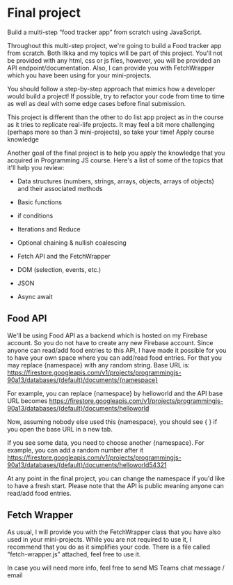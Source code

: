 # Final project

Build a multi-step “food tracker app” from scratch using JavaScript.

Throughout this multi-step project, we're going to build a Food tracker app from scratch. Both Ilkka and my topics will be part of this project. You'll not be provided with any html, css or js files, however, you will be provided an API endpoint/documentation. Also, I can provide you with FetchWrapper which you have been using for your mini-projects.

You should follow a step-by-step approach that mimics how a developer would build a project! If possible, try to refactor your code from time to time as well as deal with some edge cases before final submission.

This project is different than the other to do list app project as in the course as it tries to replicate real-life projects. It may feel a bit more challenging (perhaps more so than 3 mini-projects), so take your time! Apply course knowledge

Another goal of the final project is to help you apply the knowledge that you acquired in Programming JS course. Here's a list of some of the topics that it'll help you review:

- Data structures (numbers, strings, arrays, objects, arrays of objects) and their associated methods

- Basic functions

- if conditions

- Iterations and Reduce

- Optional chaining & nullish coalescing

- Fetch API and the FetchWrapper

- DOM (selection, events, etc.)

- JSON

- Async await

## Food API

We'll be using Food API as a backend which is hosted on my Firebase account. So you do not have to create any new Firebase account. Since anyone can read/add food entries to this APi, I have made it possible for you to have your own space where you can add/read food entries. For that you may replace {namespace} with any random string. Base URL is: https://firestore.googleapis.com/v1/projects/programmingjs-90a13/databases/(default)/documents/{namespace}

For example, you can replace {namespace} by helloworld and the API base URL becomes https://firestore.googleapis.com/v1/projects/programmingjs-90a13/databases/(default)/documents/helloworld

Now, assuming nobody else used this {namespace}, you should see { } if you open the base URL in a new tab.

If you see some data, you need to choose another {namespace}. For example, you can add a random number after it https://firestore.googleapis.com/v1/projects/programmingjs-90a13/databases/(default)/documents/helloworld54321

At any point in the final project, you can change the namespace if you'd like to have a fresh start. Please note that the API is public meaning anyone can read/add food entries.

## Fetch Wrapper

As usual, I will provide you with the FetchWrapper class that you have also used in your mini-projects. While you are not required to use it, I recommend that you do as it simplifies your code. There is a file called “fetch-wrapper.js” attached, feel free to use it.

In case you will need more info, feel free to send MS Teams chat message / email
